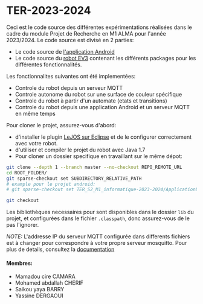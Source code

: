 # TER-2023-2024

Ceci est le code source des différentes expérimentations réalisées dans le cadre du module Projet de Recherche en M1 ALMA pour l'année 2023/2024.
Le code source est divisé en 2 parties:
- Le code source de [l'application Android](ApplicationLejosEv3)
- Le code source du [robot EV3](code-robots) contenant les différents packages pour les différentes fonctionnalités.

Les fonctionnalites suivantes ont été implementées:
- Controle du robot depuis un serveur MQTT
- Controle autonome du robot sur une surface de couleur spécifique
- Controle du robot à partir d'un automate (etats et transitions)
- Controle du robot depuis une application Android et un serveur MQTT en même temps

Pour cloner le projet, assurez-vous d'abord:
- d'installer le plugin [LeJOS sur Eclipse](https://sourceforge.net/p/lejos/wiki/Installing%20the%20Eclipse%20plugin/) et de le configurer correctement avec votre robot.
- d'utiliser et compiler le projet du robot avec Java 1.7
- Pour cloner un dossier specifique en travaillant sur le même dépot:
```bash
git clone --depth 1 --branch master --no-checkout REPO_REMOTE_URL
cd ROOT_FOLDER/
git sparse-checkout set SUBDIRECTORY_RELATIVE_PATH 
# example pour le projet android: 
# git sparse-checkout set TER_S2_M1_informatique-2023-2024/ApplicationLejosEv3

git checkout
```

Les bibliothèques necessaires pour sont disponibles dans le dossier `lib` du projet, et configurées dans le fichier `.classpath`, donc assurez-vous de le pas l'ignorer.

*NOTE:* L'addresse IP du serveur MQTT configurée dans differents fichiers est à changer pour correspondre à votre propre serveur mosquitto.
Pour plus de details, consultez la [documentation](rapports)

#### Membres:
- Mamadou cire CAMARA
- Mohamed abdallah CHERIF
- Saikou yaya BARRY
- Yassine DERGAOUI
